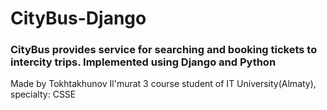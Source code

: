 # CityBus-Django
<h3>CityBus provides service for searching and booking tickets to intercity trips. Implemented using Django and Python</h3>
<p>Made by Tokhtakhunov Il'murat 3 course student of IT University(Almaty), specialty: CSSE</p>

